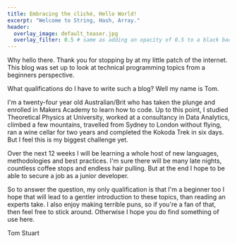 ```yaml
---
title: Embracing the cliché, Hello World!
excerpt: "Welcome to String, Hash, Array."
header:
  overlay_image: default_teaser.jpg
  overlay_filter: 0.5 # same as adding an opacity of 0.5 to a black background
---
```

Why hello there. Thank you for stopping by at my little patch of the internet.  
This blog was set up to look at technical programming topics from a beginners perspective.  

What qualifications do I have to write such a blog?
Well my name is Tom.  

I'm a twenty-four year old Australian/Brit who has taken the plunge and enrolled in Makers Academy to learn how to code. Up to this point, I studied Theoretical Physics at University, worked at a consultancy in Data Analytics, climbed a few mountains, travelled from Sydney to London without flying, ran a wine cellar for two years and completed the Kokoda Trek in six days.
But I feel this is my biggest challenge yet.

Over the next 12 weeks I will be learning a whole host of new languages, methodologies and best practices. I'm sure there will be many late nights, countless coffee stops and endless hair pulling. But at the end I hope to be able to secure a job as a junior developer.

So to answer the question, my only qualification is that I'm a beginner too I hope that will lead to a gentler introduction to these topics, than reading an experts take. I also enjoy making terrible puns, so if you're a fan of that, then feel free to stick around. Otherwise I hope you do find something of use here.

Tom Stuart
